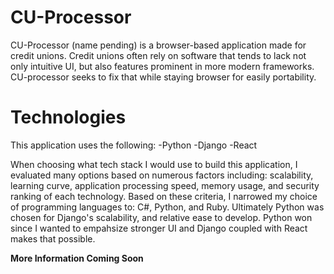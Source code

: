 # CU-Processor
CU-Processor (name pending) is a browser-based application made for credit unions. Credit unions often rely on software that tends to lack not only intuitive UI, but also features prominent in more modern frameworks. CU-processor seeks to fix that while staying browser for easily portability.

# Technologies
This application uses the following:
-Python
-Django
-React

When choosing what tech stack I would use to build this application, I evaluated many options based on numerous factors including: scalability, learning curve, application processing speed, memory usage, and security ranking of each technology. Based on these criteria, I narrowed my choice of programming languages to: C#, Python, and Ruby. Ultimately Python was chosen for Django's scalability, and relative ease to develop. Python won since I wanted to empahsize stronger UI and Django coupled with React makes that possible.

**More Information Coming Soon**